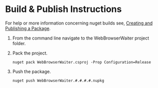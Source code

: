 Build & Publish Instructions
============================

For help or more information concerning nuget builds see, [Creating and Publishing a Package](http://docs.nuget.org/docs/creating-packages/creating-and-publishing-a-package).

1. From the command line navigate to the WebBrowserWaiter project folder.

2. Pack the project.

    `nuget pack WebBrowserWaiter.csproj -Prop Configuration=Release`

3. Push the package.

    `nuget push WebBrowserWaiter.#.#.#.#.nupkg`
